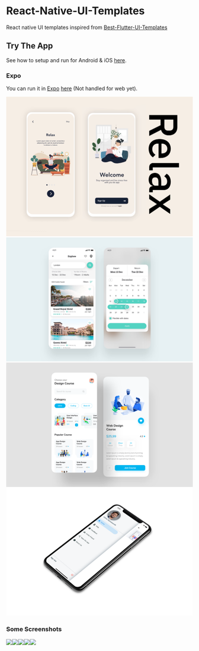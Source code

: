 # React-Native-UI-Templates

React native UI templates inspired from [Best-Flutter-UI-Templates](https://github.com/mitesh77/Best-Flutter-UI-Templates)

## Try The App

See how to setup and run for Android & iOS [here](https://reactnative.dev/docs/next/environment-setup).

### Expo

You can run it in [Expo](https://docs.expo.io) [here](https://snack.expo.io/@ashu_dubey/react-native-ui-templates) (Not handled for web yet).

![Image](react_native_UI_Templates/res/introduction_animation/introduction_animation.png)
![Image](react_native_UI_Templates/res/hotel/hotel_booking.png)
![Image](react_native_UI_Templates/res/design_course/design_course.png)
![Image](images/custom_drawer.png)

### Some Screenshots

<img src="images/custom_drawer.gif" height="300em"><img src="images/introduction_animation.gif" height="300em"><img src="images/hotel.gif" height="300em"><img src="images/design_course.gif" height="300em"><img src="images/app_tour_darkMode.gif" height="300em" />
